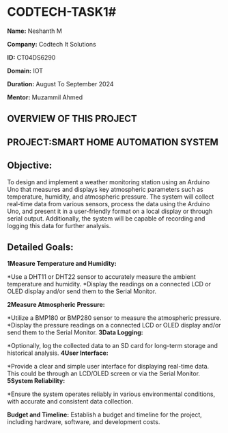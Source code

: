 # CODTECH-TASK1#
**Name:** Neshanth M

**Company:** Codtech It Solutions

**ID:** CT04DS6290

**Domain:** IOT

**Duration:** August To September 2024

**Mentor:** Muzammil Ahmed


## OVERVIEW OF THIS PROJECT

## PROJECT:SMART HOME AUTOMATION SYSTEM

## Objective:
To design and implement a weather monitoring station using an Arduino Uno that measures and displays key atmospheric parameters such as temperature, humidity, and atmospheric pressure. The system will collect real-time data from various sensors, process the data using the Arduino Uno, and present it in a user-friendly format on a local display or through serial output. Additionally, the system will be capable of recording and logging this data for further analysis.

## Detailed Goals:


**1Measure Temperature and Humidity:**

*Use a DHT11 or DHT22 sensor to accurately measure the ambient temperature and humidity.
*Display the readings on a connected LCD or OLED display and/or send them to the Serial Monitor.


**2Measure Atmospheric Pressure:**

*Utilize a BMP180 or BMP280 sensor to measure the atmospheric pressure.
*Display the pressure readings on a connected LCD or OLED display and/or send them to the Serial Monitor.
**3Data Logging:**

*Optionally, log the collected data to an SD card for long-term storage and historical analysis.
**4User Interface:**

*Provide a clear and simple user interface for displaying real-time data. This could be through an LCD/OLED screen or via the Serial Monitor.
**5System Reliability:**

*Ensure the system operates reliably in various environmental conditions, with accurate and consistent data collection.





**Budget and Timeline:** Establish a budget and timeline for the project, including hardware, software, and development costs.

